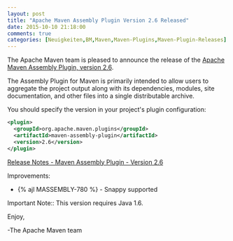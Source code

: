 ```yaml
---
layout: post
title: "Apache Maven Assembly Plugin Version 2.6 Released"
date: 2015-10-10 21:18:00
comments: true
categories: [Neuigkeiten,BM,Maven,Maven-Plugins,Maven-Plugin-Releases]
---
```

The Apache Maven team is pleased to announce the release of the [Apache
Maven Assembly Plugin, version 2.6](http://maven.apache.org/plugins/maven-assembly-plugin/).

The Assembly Plugin for Maven is primarily intended to allow users to aggregate
the project output along with its dependencies, modules, site documentation,
and other files into a single distributable archive.

You should specify the version in your project's plugin configuration:

``` xml
<plugin>
  <groupId>org.apache.maven.plugins</groupId>
  <artifactId>maven-assembly-plugin</artifactId>
  <version>2.6</version>
</plugin>
```

<!-- more -->

[Release Notes - Maven Assembly Plugin - Version 2.6](https://issues.apache.org/jira/secure/ReleaseNote.jspa?projectId=12317220&version=12333764)

Improvements:

 * {% ajl MASSEMBLY-780 %} - Snappy supported

Important Note:: This version requires Java 1.6.

Enjoy,

-The Apache Maven team
